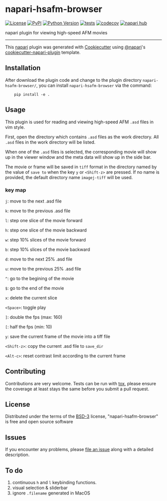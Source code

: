 # napari-hsafm-browser

[![License](https://img.shields.io/pypi/l/napari-hsafm-browser.svg?color=green)](https://github.com/psichen/napari-hsafm-browser/raw/main/LICENSE)
[![PyPI](https://img.shields.io/pypi/v/napari-hsafm-browser.svg?color=green)](https://pypi.org/project/napari-hsafm-browser)
[![Python Version](https://img.shields.io/pypi/pyversions/napari-hsafm-browser.svg?color=green)](https://python.org)
[![tests](https://github.com/psichen/napari-hsafm-browser/workflows/tests/badge.svg)](https://github.com/psichen/napari-hsafm-browser/actions)
[![codecov](https://codecov.io/gh/psichen/napari-hsafm-browser/branch/main/graph/badge.svg)](https://codecov.io/gh/psichen/napari-hsafm-browser)
[![napari hub](https://img.shields.io/endpoint?url=https://api.napari-hub.org/shields/napari-hsafm-browser)](https://napari-hub.org/plugins/napari-hsafm-browser)

napari plugin for viewing high-speed AFM movies

----------------------------------

This [napari] plugin was generated with [Cookiecutter] using [@napari]'s [cookiecutter-napari-plugin] template.

## Installation

After download the plugin code and change to the plugin directory `napari-hsafm-browser/`, you can install `napari-hsafm-browser` via the command:

        pip install -e .

## Usage

This plugin is used for reading and viewing high-speed AFM `.asd` files in vim style.

First, open the directory which contains `.asd` files as the work directory. All `.asd` files in the work directory will be listed.

When one of the `.asd` files is selected, the corresponding movie will show up in the viewer window and the meta data will show up in the side bar.

The movie or frame will be saved in `tiff` format in the directory named by the value of `save to` when the key `y` or `<Shift-z>` are pressed. If no name is provided, the default directory name `imagej-tiff` will be used.

### key map

`j`: move to the next .asd file

`k`: move to the previous .asd file

`l`: step one slice of the movie forward

`h`: step one slice of the movie backward

`w`: step 10% slices of the movie forward

`b`: step 10% slices of the movie backward

`d`: move to the next 25% .asd file

`u`: move to the previous 25% .asd file

`^`: go to the begining of the movie

`$`: go to the end of the movie

`x`: delete the current slice

`<Space>`: toggle play

`]`: double the fps (max: 160)

`[`: half the fps (min: 10)

`y`: save the current frame of the movie into a tiff file

`<Shift-z>`: copy the current .asd file to `save_dir`

`<Alt-c>`: reset contrast limit according to the current frame

## Contributing

Contributions are very welcome. Tests can be run with [tox], please ensure
the coverage at least stays the same before you submit a pull request.

## License

Distributed under the terms of the [BSD-3] license,
"napari-hsafm-browser" is free and open source software

## Issues

If you encounter any problems, please [file an issue] along with a detailed description.

[napari]: https://github.com/napari/napari
[Cookiecutter]: https://github.com/audreyr/cookiecutter
[@napari]: https://github.com/napari
[MIT]: http://opensource.org/licenses/MIT
[BSD-3]: http://opensource.org/licenses/BSD-3-Clause
[GNU GPL v3.0]: http://www.gnu.org/licenses/gpl-3.0.txt
[GNU LGPL v3.0]: http://www.gnu.org/licenses/lgpl-3.0.txt
[Apache Software License 2.0]: http://www.apache.org/licenses/LICENSE-2.0
[Mozilla Public License 2.0]: https://www.mozilla.org/media/MPL/2.0/index.txt
[cookiecutter-napari-plugin]: https://github.com/napari/cookiecutter-napari-plugin

[file an issue]: https://github.com/psichen/napari-hsafm-browser/issues

[napari]: https://github.com/napari/napari
[tox]: https://tox.readthedocs.io/en/latest/
[pip]: https://pypi.org/project/pip/
[PyPI]: https://pypi.org/

## To do ##

1. continuous `h` and `l` keybinding functions.
2. visual selection & sliderbar
3. ignore `.filename` generated in MacOS
